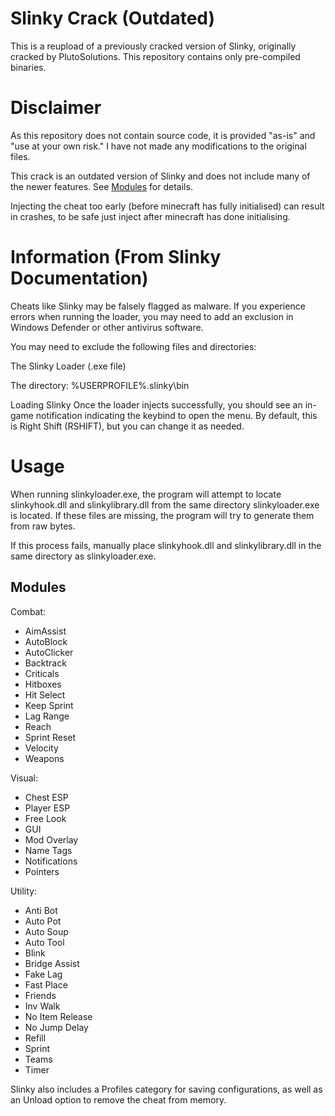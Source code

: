 # Slinky Crack (Outdated)
This is a reupload of a previously cracked version of Slinky, originally cracked by PlutoSolutions.
This repository contains only pre-compiled binaries.

# Disclaimer
As this repository does not contain source code, it is provided "as-is" and "use at your own risk." I have not made any modifications to the original files.

This crack is an outdated version of Slinky and does not include many of the newer features. See [Modules](#modules) for details.

Injecting the cheat too early (before minecraft has fully initialised) can result in crashes, to be safe just inject after minecraft has done initialising.

# Information (From Slinky Documentation)
Cheats like Slinky may be falsely flagged as malware. If you experience errors when running the loader, you may need to add an exclusion in Windows Defender or other antivirus software.

You may need to exclude the following files and directories:

The Slinky Loader (.exe file)

The directory: %USERPROFILE%\.slinky\bin

Loading Slinky
Once the loader injects successfully, you should see an in-game notification indicating the keybind to open the menu. By default, this is Right Shift (RSHIFT), but you can change it as needed.

# Usage
When running slinkyloader.exe, the program will attempt to locate slinkyhook.dll and slinkylibrary.dll from the same directory slinkyloader.exe is located. If these files are missing, the program will try to generate them from raw bytes.

If this process fails, manually place slinkyhook.dll and slinkylibrary.dll in the same directory as slinkyloader.exe.

## Modules
Combat:
- AimAssist
- AutoBlock
- AutoClicker
- Backtrack
- Criticals
- Hitboxes
- Hit Select
- Keep Sprint
- Lag Range
- Reach
- Sprint Reset
- Velocity
- Weapons

Visual:
- Chest ESP
- Player ESP
- Free Look
- GUI
- Mod Overlay
- Name Tags
- Notifications
- Pointers

Utility:
- Anti Bot
- Auto Pot
- Auto Soup
- Auto Tool
- Blink
- Bridge Assist
- Fake Lag
- Fast Place
- Friends
- Inv Walk
- No Item Release
- No Jump Delay
- Refill
- Sprint
- Teams
- Timer

Slinky also includes a Profiles category for saving configurations, as well as an Unload option to remove the cheat from memory.
